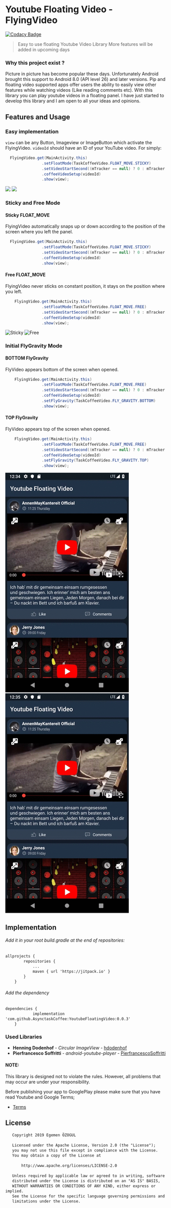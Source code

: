 # Youtube Floating Video - FlyingVideo

[![Codacy Badge](https://api.codacy.com/project/badge/Grade/84183234c74045b8a64bce56e094f269)](https://app.codacy.com/app/AsynctaskCoffee/YoutubeFloatingVideo?utm_source=github.com&utm_medium=referral&utm_content=AsynctaskCoffee/YoutubeFloatingVideo&utm_campaign=Badge_Grade_Dashboard)

> Easy to use floating Youtube Video Library
> More features will be added in upcoming days

### Why this project exist ?
Picture in picture has become popular these days. Unfortunately Android brought this support to Android 8.0 (API level 26) and later versions. Pip and floating video supported apps offer users the ability to easily view other features while watching videos (Like reading comments etc). With this library you can play youtube videos in a floating panel. I have just started to develop this library and I am open to all your ideas and opinions.

## Features and Usage

### Easy implementation 

`view` can be any Button, Imageview or ImageButton which activate the FlyingVideo. `videoId` should have an ID of your YouTube video. For simply:

```java
  FlyingVideo.get(MainActivity.this)
                .setFloatMode(TaskCoffeeVideo.FLOAT_MOVE.STICKY)
                .setVideoStartSecond((mTracker == null) ? 0 : mTracker.getCurrentSecond())
                .coffeeVideoSetup(videoId)
                .show(view);
```
![](previews/untitledx1.gif) ![](previews/untitledx22.gif)


### Sticky and Free Mode

#### Sticky FLOAT_MOVE

FlyingVideo automatically snaps up or down according to the position of the screen where you left the panel.

```java
  FlyingVideo.get(MainActivity.this)
                .setFloatMode(TaskCoffeeVideo.FLOAT_MOVE.STICKY)
                .setVideoStartSecond((mTracker == null) ? 0 : mTracker.getCurrentSecond())
                .coffeeVideoSetup(videoId)
                .show(view);
```


#### Free FLOAT_MOVE

FlyingVideo never sticks on constant position, it stays on the position where you left.

```java
    FlyingVideo.get(MainActivity.this)
                .setFloatMode(TaskCoffeeVideo.FLOAT_MOVE.FREE)
                .setVideoStartSecond((mTracker == null) ? 0 : mTracker.getCurrentSecond())
                .coffeeVideoSetup(videoId)
                .show(view);
```

![Sticky](previews/untitledsticky.gif) ![Free](previews/untitlednosticky.gif)

### Initial FlyGravity Mode

#### BOTTOM FlyGravity


FlyVideo appears bottom of the screen when opened.

```java
    FlyingVideo.get(MainActivity.this)
                .setFloatMode(TaskCoffeeVideo.FLOAT_MOVE.FREE)
                .setVideoStartSecond((mTracker == null) ? 0 : mTracker.getCurrentSecond())
                .coffeeVideoSetup(videoId)
                .setFlyGravity(TaskCoffeeVideo.FLY_GRAVITY.BOTTOM)
                .show(view);
```

#### TOP FlyGravity

FlyVideo appears top of the screen when opened.

```java
    FlyingVideo.get(MainActivity.this)
                .setFloatMode(TaskCoffeeVideo.FLOAT_MOVE.FREE)
                .setVideoStartSecond((mTracker == null) ? 0 : mTracker.getCurrentSecond())
                .coffeeVideoSetup(videoId)
                .setFlyGravity(TaskCoffeeVideo.FLY_GRAVITY.TOP)
                .show(view);
```

![BOTTOM](previews/untitledbottom.gif) ![TOP](previews/untitledtop.gif)

## Implementation

###### Add it in your root build.gradle at the end of repositories:

```
allprojects {
		repositories {
			...
			maven { url 'https://jitpack.io' }
		}
	}
```

###### Add the dependency

```
dependencies {
	        implementation 'com.github.AsynctaskCoffee:YoutubeFloatingVideo:0.0.3'
	}
```

### Used Libraries

* **Henning Dodenhof** - *Circular ImageView* - [hdodenhof](https://github.com/hdodenhof/CircleImageView)
* **Pierfrancesco Soffritti** - *android-youtube-player* - [PierfrancescoSoffritti](https://github.com/PierfrancescoSoffritti/android-youtube-player)

#### NOTE:

This library is designed not to violate the rules. However, all problems that may occur are under your responsibility.

Before publishing your app to GooglePlay please make sure that you have read Youtube and Google Terms;
* [Terms](https://developers.google.com/youtube/terms/developer-policies)



## License

```
   Copyright 2019 Egemen ÖZOGUL

   Licensed under the Apache License, Version 2.0 (the "License");
   you may not use this file except in compliance with the License.
   You may obtain a copy of the License at

       http://www.apache.org/licenses/LICENSE-2.0

   Unless required by applicable law or agreed to in writing, software
   distributed under the License is distributed on an "AS IS" BASIS,
   WITHOUT WARRANTIES OR CONDITIONS OF ANY KIND, either express or implied.
   See the License for the specific language governing permissions and
   limitations under the License.
```
